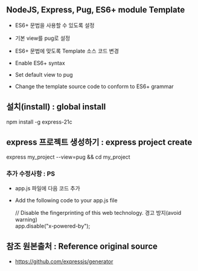 ## NodeJS, Express, Pug, ES6+ module Template

- ES6+ 문법을 사용할 수 있도록 설정
- 기본 view를 pug로 설정
- ES6+ 문법에 맞도록 Template 소스 코드 변경

- Enable ES6+ syntax
- Set default view to pug
- Change the template source code to conform to ES6+ grammar

## 설치(install) : global install

npm install -g express-21c

## express 프로젝트 생성하기 : express project create

express my_project --view=pug && cd my_project

### 추가 수정사항 : PS

- app.js 파일에 다음 코드 추가
- Add the following code to your app.js file

  // Disable the fingerprinting of this web technology. 경고 방지(avoid warning)  
  app.disable("x-powered-by");

## 참조 원본출처 : Reference original source

- https://github.com/expressjs/generator
